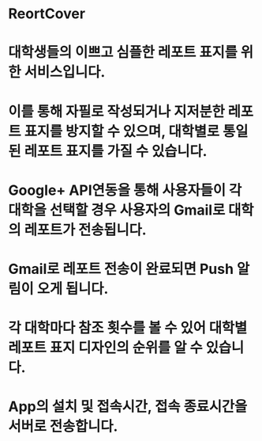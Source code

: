 # ReortCover


# 대학생들의 이쁘고 심플한 레포트 표지를 위한 서비스입니다.

# 이를 통해 자필로 작성되거나 지저분한 레포트 표지를 방지할 수 있으며, 대학별로 통일 된 레포트 표지를 가질 수 있습니다.

# Google+ API연동을 통해 사용자들이 각 대학을 선택할 경우 사용자의 Gmail로 대학의 레포트가 전송됩니다.

# Gmail로 레포트 전송이 완료되면 Push 알림이 오게 됩니다.

# 각 대학마다 참조 횟수를 볼 수 있어 대학별 레포트 표지 디자인의 순위를 알 수 있습니다.

# App의 설치 및 접속시간, 접속 종료시간을 서버로 전송합니다.
